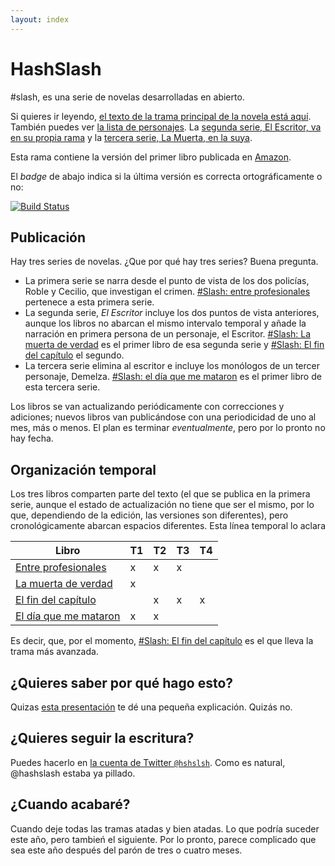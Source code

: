 ```yaml
---
layout: index
---
```

HashSlash
=========

<p>#slash, es una serie de novelas desarrolladas en abierto. </p>

Si quieres ir leyendo,
 [el texto de la trama principal de la novela está aquí](texto/HashSlash). También
 puedes ver [la lista de personajes](texto/personajes). La
 [segunda serie, El Escritor, va en su propia rama](https://github.com/JJ/HashSlash/tree/writer)
 y la [tercera serie, La Muerta, en la suya](https://github.com/JJ/HashSlash/tree/muerta).

Esta rama contiene la versión del primer libro publicada en [Amazon](https://www.amazon.es/dp/B00IBIYHC0?tag=atalaya-21&camp=3634&creative=24822&linkCode=as4&creativeASIN=B00IBIYHC0&adid=1EVADRJMZ0K0CCCVE6EX&).

 El *badge* de abajo indica si la última versión es correcta
 ortográficamente o no:
 
[![Build Status](https://travis-ci.org/JJ/HashSlash.png)](https://travis-ci.org/JJ/HashSlash)

Publicación
---

Hay tres series de novelas. ¿Que por qué hay tres series? Buena
pregunta. 

* La primera serie se narra desde el punto de vista de los dos
policías, Roble y Cecilio, que investigan el
crimen. [#Slash: entre profesionales](https://www.amazon.es/dp/B00IVTNGBC?tag=atalaya-21&camp=3634&creative=24822&linkCode=as4&creativeASIN=B00IVTNGBC&adid=1W363DEYN6EVATY6FDCH&)
pertenece a esta primera serie.
* La segunda serie, _El Escritor_ incluye los dos puntos de vista anteriores, aunque
los libros no abarcan el mismo intervalo temporal y añade la narración
en primera persona de un personaje, el
Escritor. [#Slash: La muerta de verdad](https://www.amazon.es/dp/B00IBIYHC0?tag=atalaya-21&camp=3634&creative=24822&linkCode=as4&creativeASIN=B00IBIYHC0&adid=1QPHCEY5JGN96X9AM0MN&)
es el primer libro de esa segunda serie y
[#Slash: El fin del capítulo](https://www.amazon.es/dp/B00KUWR20O?tag=atalaya-21&camp=3634&creative=24822&linkCode=as4&creativeASIN=B00KUWR20O&adid=1YP1MMRAW7NA31WCDKNS&)
el segundo.
* La tercera serie elimina al escritor e incluye los monólogos de un
  tercer personaje,
  Demelza. [#Slash: el día que me mataron](https://www.amazon.es/dp/B006HV9PE8?tag=atalaya-21&camp=3634&creative=24822&linkCode=as4&creativeASIN=B006HV9PE8&adid=0ATJHNDQKCGZ1DRRJ7FG&)
  es el primer libro de esta tercera serie.

Los libros se van actualizando periódicamente con correcciones y
adiciones; nuevos libros van publicándose con una periodicidad de uno
al mes, más o menos. El plan es terminar *eventualmente*, pero por lo
pronto no hay fecha. 

Organización temporal
---

Los tres libros comparten parte del texto (el que se publica en la
primera serie, aunque el estado de actualización no tiene que ser el
mismo, por lo que, dependiendo de la edición, las versiones son
diferentes), pero cronológicamente abarcan espacios diferentes. Esta
línea temporal lo aclara

|Libro | T1 | T2 | T3 | T4 |
|-------|---- | --- | --- | --- |
|[Entre profesionales](https://www.amazon.es/dp/B00IVTNGBC?tag=atalaya-21&camp=3634&creative=24822&linkCode=as4&creativeASIN=B00IVTNGBC&adid=1QZWAVN16K0F9J9R8F5Q&) | x | x | x |  |
|[La muerta de verdad](https://www.amazon.es/dp/B00IBIYHC0?tag=atalaya-21&camp=3634&creative=24822&linkCode=as4&creativeASIN=B00IBIYHC0&adid=0BFKG8HBSKA1B4HDGZ4W&) | x |   |   |   |
|[El fin del capítulo](https://www.amazon.es/dp/B00KUWR20O?tag=atalaya-21&camp=3634&creative=24822&linkCode=as4&creativeASIN=B00KUWR20O&adid=1B7ZJCX2J0R13SW4P0QS&) |  | x | x | x | 
|[El día que me mataron](https://www.amazon.es/dp/B006HV9PE8?tag=atalaya-21&camp=3634&creative=24822&linkCode=as4&creativeASIN=B006HV9PE8&adid=0WH9NVRHYC8E3CWGQS4F&) | x | x |  |  |

Es decir, que, por el momento,
[#Slash: El fin del capítulo](https://www.amazon.es/dp/B00KUWR20O?tag=atalaya-21&camp=3634&creative=24822&linkCode=as4&creativeASIN=B00KUWR20O&adid=1YP1MMRAW7NA31WCDKNS&)
es el que lleva la trama más avanzada. 

¿Quieres saber por qué hago esto?
---

Quizas [esta presentación](http://jj.github.io/literatech) te dé una
pequeña explicación. Quizás no. 

¿Quieres seguir la escritura?
---

Puedes hacerlo en
[la cuenta de Twitter `@hshslsh`](http://twitter.com/hshslsh). Como es
natural, @hashslash estaba ya pillado. 

¿Cuando acabaré?
---

Cuando deje todas las tramas atadas y bien atadas. Lo que podría
suceder este año, pero tambień el siguiente. Por lo pronto, parece complicado que sea este año después del parón de tres o cuatro meses.

 
 
